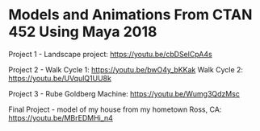 # Models and Animations From CTAN 452 Using Maya 2018

Project 1 - Landscape project: https://youtu.be/cbDSelCpA4s

Project 2 - Walk Cycle 1: https://youtu.be/bwO4y_bKKak Walk Cycle 2: https://youtu.be/UVqulQ1UU8k

Project 3 - Rube Goldberg Machine: https://youtu.be/Wumg3QdzMsc

Final Project - model of my house from my hometown Ross, CA: https://youtu.be/MBrEDMHi_n4
